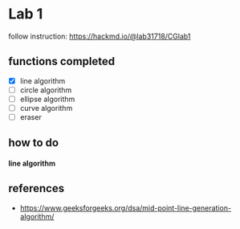 # Lab 1
follow instruction: https://hackmd.io/@lab31718/CGlab1

## functions completed
- [X] line algorithm
- [ ] circle algorithm
- [ ] ellipse algorithm
- [ ] curve algorithm
- [ ] eraser

## how to do
#### line algorithm

## references
* https://www.geeksforgeeks.org/dsa/mid-point-line-generation-algorithm/
